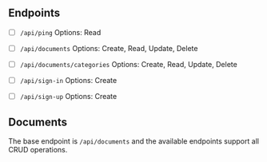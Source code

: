 ## Endpoints
- [ ] `/api/ping` Options: Read 
- [ ] `/api/documents` Options: Create, Read, Update, Delete
- [ ] `/api/documents/categories` Options: Create, Read, Update, Delete
- [ ] `/api/sign-in` Options: Create
- [ ] `/api/sign-up` Options: Create


## Documents
The base endpoint is `/api/documents` and the available endpoints support all CRUD operations. 



